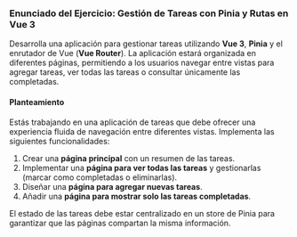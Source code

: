 ### Enunciado del Ejercicio: Gestión de Tareas con Pinia y Rutas en Vue 3


Desarrolla una aplicación para gestionar tareas utilizando **Vue 3**, **Pinia** y el enrutador de Vue (**Vue Router**). La aplicación estará organizada en diferentes páginas, permitiendo a los usuarios navegar entre vistas para agregar tareas, ver todas las tareas o consultar únicamente las completadas.

#### Planteamiento

Estás trabajando en una aplicación de tareas que debe ofrecer una experiencia fluida de navegación entre diferentes vistas. Implementa las siguientes funcionalidades:

1.  Crear una **página principal** con un resumen de las tareas.
2.  Implementar una **página para ver todas las tareas** y gestionarlas (marcar como completadas o eliminarlas).
3.  Diseñar una **página para agregar nuevas tareas**.
4.  Añadir una **página para mostrar solo las tareas completadas**.

El estado de las tareas debe estar centralizado en un store de Pinia para garantizar que las páginas compartan la misma información.